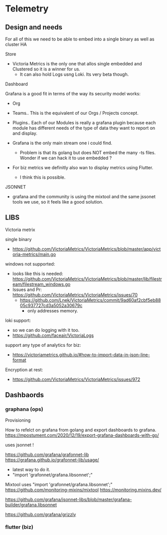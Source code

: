 # Telemetry

## Design and needs

For all of this we need to be able to embed into a single binary as well as cluster HA

Store

- Victoria Metrics is the only one that allos single embedded and Clustered so it is a winner for us.
	- It can also hold Logs usng Loki. Its very beta though.

Dashboard

Grafana is a good fit in terms of the way its security model works:
- Org
- Teams.. This is the equivalent of our Orgs / Projects concept.
- Plugins.. Each of our Modules is really a grafana plugin because each module has different needs of the type of data they want to report on and display.

- Grafana is the only main stream one i could find.
	- Problem is that its golang but does NOT embed the many -ts files. Wonder if we can hack it to use embedded ?

- For biz metrics we definitly also wan to display metrics using Flutter.
	- I think this is possible.

JSONNET

- grafana and the community is using the mixtool and the same jssonet tools we use, so it feels like a good solution.

## LIBS



Victoria metrix

single binary

- https://github.com/VictoriaMetrics/VictoriaMetrics/blob/master/app/victoria-metrics/main.go

windows not supported:

- looks like this is needed: https://github.com/VictoriaMetrics/VictoriaMetrics/blob/master/lib/filestream/filestream_windows.go
- Issues and Pr: https://github.com/VictoriaMetrics/VictoriaMetrics/issues/70
	- https://github.com/Lnek/VictoriaMetrics/commit/9ad60af2cbf5eb8805c937727cd3a5052a30679c
		- only addresses memory.

loki support:
- so we can do logging with it too.
- https://github.com/faceair/VictoriaLogs

support any type of analytics for biz:

- https://victoriametrics.github.io/#how-to-import-data-in-json-line-format

Encryption at rest:

- https://github.com/VictoriaMetrics/VictoriaMetrics/issues/972


## Dashbaords

### graphana (ops)

Provisioning

How to refelct on grafana from golang and export dashboards to grafana.
https://mpostument.com/2020/12/19/export-grafana-dashboards-with-go/

uses jsonnet !

https://github.com/grafana/grafonnet-lib
https://grafana.github.io/grafonnet-lib/usage/
- latest way to do it.
- "import 'grafonnet/grafana.libsonnet';"

Mixtool uses "import 'grafonnet/grafana.libsonnet';"
https://github.com/monitoring-mixins/mixtool
https://monitoring.mixins.dev/

https://github.com/grafana/jsonnet-libs/blob/master/grafana-builder/grafana.libsonnet

https://github.com/grafana/grizzly


### flutter (biz)